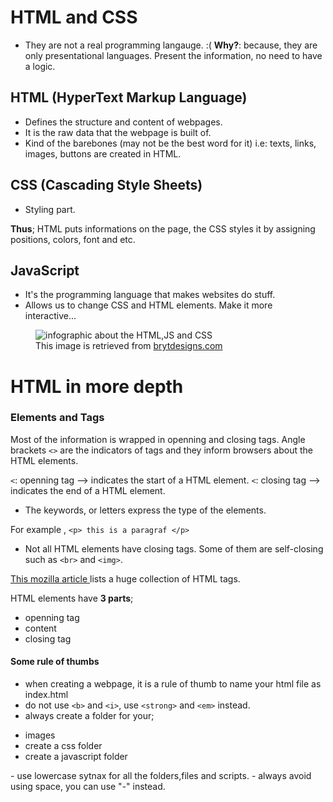 # HTML and CSS
- They are not a real <it>programming</it> langauge. :( 
    <strong>Why?</strong>: because, they are only presentational languages. Present the information, no need to have a logic. 
    
## HTML (HyperText Markup Language)
- Defines the structure and content of webpages.
- It is the raw data that the webpage is built of.
- Kind of the barebones (may not be the best word for it) i.e: texts, links, images, buttons are created in HTML.

## CSS (Cascading Style Sheets)
- Styling part.

<strong>Thus</strong>;
 HTML puts informations on the page, the CSS styles it by assigning positions, colors, font and etc.

 ## JavaScript
 - It's the programming language that makes websites do stuff.
 - Allows us to change CSS and HTML elements. Make it more interactive...


<figure> 
<img src="https://web.archive.org/web/20220814090513im_/https://brytdesigns.com/wp-content/uploads/2019/12/html_css_javascript_infographic-1024x614.png" alt="infographic about the HTML,JS and CSS">
<figcaption> This image is retrieved from <a href="https://web.archive.org/web/20220814090513/https://brytdesigns.com/html-css-javascript-whats-the-difference/">brytdesigns.com </a></figcaption>
</figure>


# HTML in more depth
### Elements and Tags
 Most of the information is wrapped in openning and closing tags. Angle brackets `<>` are the indicators of tags and they inform browsers about the HTML elements.

 `<`: openning tag --> indicates the start of a HTML element.
 `<`: closing tag --> indicates the end of a HTML element.
 - The keywords, or letters express the type of the elements.

 <it> For example </it>, `<p> this is a paragraf </p>` 

 - Not all HTML elements have closing tags. Some of them are self-closing such as `<br>` and `<img>`.

 <a href="https://developer.mozilla.org/en-US/docs/Web/HTML/Element#main_root">This mozilla article </a> lists a huge collection of HTML tags.

HTML elements have <strong> 3 parts</strong>;
        <ul>
          <li>openning tag </li>
          <li>content</li>
          <li>closing tag</li>
        </ul>

#### Some rule of thumbs
- when creating a webpage, it is a rule of thumb to name your html file as index.html 
- do not use `<b>` and `<i>`, use `<strong>` and `<em>` instead. 
- always create a folder for your;
<ul> 
<li>images</li>
<li>create a css folder</li>
<li>create a javascript folder</li>
</ul>
- use lowercase sytnax for all the folders,files and scripts.
- always avoid using space, you can use "-" instead.